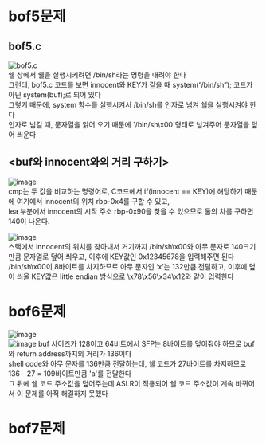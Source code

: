 bof5문제
=======
bof5.c  
------
![bof5.c](https://ifh.cc/g/M6cqBL.jpg)    
쉘 상에서 쉘을 실행시키려면 /bin/sh라는 명령을 내려야 한다    
그런데, bof5.c 코드를 보면 innocent와 KEY가 같을 때 system(“/bin/sh”); 코드가 아닌 system(buf);로 되어 있다      
그렇기 때문에, system 함수를 실행시켜서 /bin/sh를 인자로 넘겨 쉘을 실행시켜야 한다    
인자로 넘길 때, 문자열을 읽어 오기 때문에 '/bin/sh\x00'형태로 넘겨주어 문자열을 덮어 씌운다    

<buf와 innocent와의 거리 구하기>   
----------------------------
![image](https://user-images.githubusercontent.com/61008728/125748502-a50ccfd0-cb50-4ba0-9128-1f7115c92450.png)   
cmp는 두 값을 비교하는 명령어로, C코드에서 if(innocent == KEY)에 해당하기 때문에 여기에서 innocent의 위치 rbp-0x4를 구할 수 있고,    
lea 부분에서 innocent의 시작 주소 rbp-0x90을 찾을 수 있으므로 둘의 차를 구하면 140이 나온다.   
   
![image](https://user-images.githubusercontent.com/61008728/125748827-039d60d1-0ad5-4b11-a95e-b99e7bc967d3.png)   
스택에서 innocent의 위치를 찾아내서 거기까지 /bin/sh\x00와 아무 문자로 140크기 만큼 문자열로 덮어 씌우고, 이후에 KEY값인 0x12345678을 입력해주면 된다   
/bin/sh\x00이 8바이트를 차지하므로 아무 문자인 ‘x’는 132만큼 전달하고, 이후에 덮어 씌울 KEY값은 little endian 방식으로 \x78\x56\x34\x12와 같이 입력한다

bof6문제
=======
![image](https://user-images.githubusercontent.com/61008728/125749564-dc53ce10-b50e-4705-a48e-182dca0eef52.png)   
![image](https://user-images.githubusercontent.com/61008728/125750072-d3f52f33-2dcf-4829-abdb-1352ef737201.png)
buf 사이즈가 128이고 64비트에서 SFP는 8바이트를 덮어줘야 하므로 buf와 return address까지의 거리가 136이다     
shell code와 아무 문자를 136만큼 전달하는데, 쉘 코드가 27바이트를 차지하므로 136 - 27 = 109바이트만큼 'a'를 전달한다    
그 뒤에 쉘 코드 주소값을 덮어주는데 ASLR이 적용되어 쉘 코드 주소값이 계속 바뀌어서 이 문제를 아직 해결하지 못했다

bof7문제
=======
